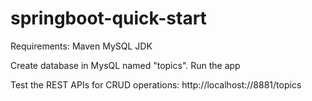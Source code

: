 # springboot-quick-start

Requirements:
Maven
MySQL
JDK

Create database in MysQL named "topics".
Run the app

Test the REST APIs for CRUD operations:
http://localhost://8881/topics

